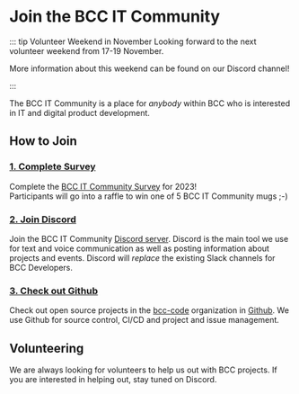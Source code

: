 # Join the BCC IT Community

::: tip Volunteer Weekend in November
Looking forward to the next volunteer weekend from 17-19 November.

More information about this weekend can be found on our Discord channel!

:::

The BCC IT Community is a place for *anybody* within BCC who is interested in IT and digital product development.

## How to Join

### [1. Complete Survey](https://forms.office.com/e/pPUB75XVfc)

Complete the [BCC IT Community Survey](https://forms.office.com/e/pPUB75XVfc) for 2023!  
Participants will go into a raffle to win one of 5 BCC IT Community mugs ;-) 

### [2. Join Discord](https://developer.bcc.no/discord/)

Join the BCC IT Community [Discord server](https://developer.bcc.no/discord/). Discord is the main tool we use for text and voice communication as well as posting information about projects and events. Discord will _replace_ the existing Slack channels for BCC Developers.

### [3. Check out Github](https://github.com/bcc-code)

Check out open source projects in the [bcc-code](https://github.com/bcc-code) organization in [Github](https://github.com/bcc-code). We use Github for source control, CI/CD and project and issue management.

## Volunteering

We are always looking for volunteers to help us out with BCC projects. If you are interested in helping out, stay tuned on Discord.

